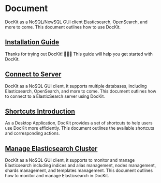 # Document

DocKit as a NoSQL/NewSQL GUI client Elasticsearch, OpenSearch, and more to come. This document outlines how to use
DocKit.

## [Installation Guide](/docs/installation.md)

Thanks for trying out DocKit! :rocket::rocket::rocket: This guide will help you get started with DocKit.

## [Connect to Server](/docs/connect-to-server.md)

DocKit as a NoSQL GUI client, it supports multiple databases, including Elasticsearch, OpenSearch, and more to come.
This document outlines how to connect to a ElasticSearch server using DocKit.

## [Shortcuts Introduction](/docs/shortcut.md)

As a Desktop Application, DocKit provides a set of shortcuts to help users use DocKit more efficiently. This document
outlines the available shortcuts and corresponding actions.

## [Manage Elasticsearch Cluster](/docs/manage-elasticsearch-cluster.md)

DocKit as a NoSQL GUI client, it supports to monitor and manage Elasticsearch including indices and alias management,
nodes management, shards management, and templates management. This document outlines how to monitor and manage
Elasticsearch in DocKit.

